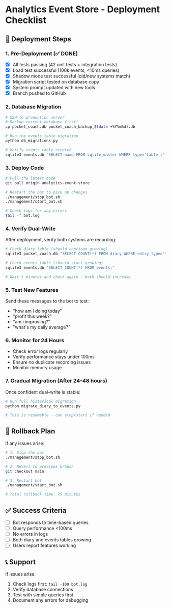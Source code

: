 # Analytics Event Store - Deployment Checklist

## 🚀 Deployment Steps

### 1. Pre-Deployment (✅ DONE)
- [x] All tests passing (42 unit tests + integration tests)
- [x] Load test successful (100k events, <10ms queries)
- [x] Shadow mode test successful (old/new systems match)
- [x] Migration script tested on database copy
- [x] System prompt updated with new tools
- [x] Branch pushed to GitHub

### 2. Database Migration
```bash
# SSH to production server
# Backup current database first!
cp pocket_coach.db pocket_coach_backup_$(date +%Y%m%d).db

# Run the events table migration
python db_migrations.py

# Verify events table created
sqlite3 events.db "SELECT name FROM sqlite_master WHERE type='table';"
```

### 3. Deploy Code
```bash
# Pull the latest code
git pull origin analytics-event-store

# Restart the bot to pick up changes
./management/stop_bot.sh
./management/start_bot.sh

# Check logs for any errors
tail -f bot.log
```

### 4. Verify Dual-Write
After deployment, verify both systems are recording:
```bash
# Check diary table (should continue growing)
sqlite3 pocket_coach.db "SELECT COUNT(*) FROM diary WHERE entry_type='trade';"

# Check events table (should start growing)
sqlite3 events.db "SELECT COUNT(*) FROM events;"

# Wait 5 minutes and check again - both should increase
```

### 5. Test New Features
Send these messages to the bot to test:
- "how am i doing today"
- "profit this week?"
- "am i improving?"
- "what's my daily average?"

### 6. Monitor for 24 Hours
- Check error logs regularly
- Verify performance stays under 100ms
- Ensure no duplicate recording issues
- Monitor memory usage

### 7. Gradual Migration (After 24-48 hours)
Once confident dual-write is stable:
```bash
# Run full historical migration
python migrate_diary_to_events.py

# This is resumable - can stop/start if needed
```

## 🚨 Rollback Plan

If any issues arise:
```bash
# 1. Stop the bot
./management/stop_bot.sh

# 2. Revert to previous branch
git checkout main

# 3. Restart bot
./management/start_bot.sh

# Total rollback time: <5 minutes
```

## ✅ Success Criteria

- [ ] Bot responds to time-based queries
- [ ] Query performance <100ms
- [ ] No errors in logs
- [ ] Both diary and events tables growing
- [ ] Users report features working

## 📞 Support

If issues arise:
1. Check logs first: `tail -100 bot.log`
2. Verify database connections
3. Test with simple queries first
4. Document any errors for debugging 